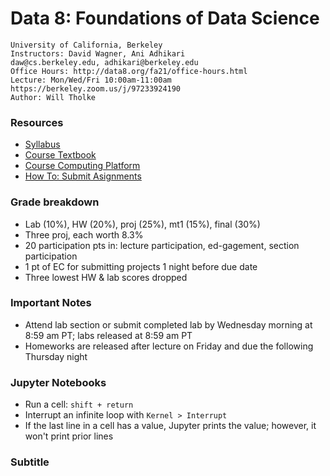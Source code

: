 # Data 8: Foundations of Data Science

    University of California, Berkeley
    Instructors: David Wagner, Ani Adhikari
    daw@cs.berkeley.edu, adhikari@berkeley.edu
    Office Hours: http://data8.org/fa21/office-hours.html
    Lecture: Mon/Wed/Fri 10:00am-11:00am 
    https://berkeley.zoom.us/j/97233924190
    Author: Will Tholke

### Resources

- [Syllabus](http://data8.org/fa21/policies.html)
- [Course Textbook](https://inferentialthinking.com/chapters/intro.html)
- [Course Computing Platform](http://data8.datahub.berkeley.edu/)
- [How To: Submit Asignments](https://drive.google.com/file/d/1mleabaG3jwCzatQPGS82w7Hlvo6A05Jm/view)

### Grade breakdown

- Lab (10%), HW (20%), proj (25%), mt1 (15%), final (30%)
- Three proj, each worth 8.3%
- 20 participation pts in: lecture participation, ed-gagement, section participation
- 1 pt of EC for submitting projects 1 night before due date
- Three lowest HW & lab scores dropped

### Important Notes

- Attend lab section or submit completed lab by Wednesday morning at 8:59 am PT; labs released at 8:59 am PT
- Homeworks are released after lecture on Friday and due the following Thursday night

### Jupyter Notebooks

- Run a cell: `shift + return`
- Interrupt an infinite loop with `Kernel > Interrupt`
- If the last line in a cell has a value, Jupyter prints the value; however, it won't print prior lines

### Subtitle